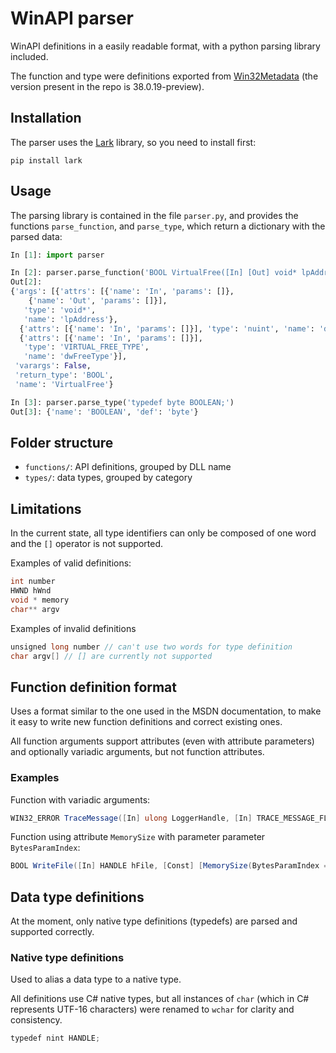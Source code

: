 # WinAPI parser

WinAPI definitions in a easily readable format, with a python parsing library included.

The function and type were definitions exported from [Win32Metadata](https://github.com/microsoft/win32metadata) (the version present in the repo is 38.0.19-preview).

## Installation

The parser uses the [Lark](https://lark-parser.readthedocs.io/en/latest) library, so you need to install first:

```
pip install lark
```

## Usage

The parsing library is contained in the file `parser.py`, and provides the functions `parse_function`, and `parse_type`, which return a dictionary with the parsed data:

```python
In [1]: import parser

In [2]: parser.parse_function('BOOL VirtualFree([In] [Out] void* lpAddress, [In] nuint dwSize, [In] VIRTUAL_FREE_TYPE dwFreeType);')
Out[2]: 
{'args': [{'attrs': [{'name': 'In', 'params': []},
    {'name': 'Out', 'params': []}],
   'type': 'void*',
   'name': 'lpAddress'},
  {'attrs': [{'name': 'In', 'params': []}], 'type': 'nuint', 'name': 'dwSize'},
  {'attrs': [{'name': 'In', 'params': []}],
   'type': 'VIRTUAL_FREE_TYPE',
   'name': 'dwFreeType'}],
 'varargs': False,
 'return_type': 'BOOL',
 'name': 'VirtualFree'}

In [3]: parser.parse_type('typedef byte BOOLEAN;')
Out[3]: {'name': 'BOOLEAN', 'def': 'byte'}
```

## Folder structure

- `functions/`: API definitions, grouped by DLL name
- `types/`: data types, grouped by category

## Limitations

In the current state, all type identifiers can only be composed of one word and the `[]` operator is not supported.

Examples of valid definitions:

```C#
int number
HWND hWnd
void * memory
char** argv
```

Examples of invalid definitions

```C#
unsigned long number // can't use two words for type definition
char argv[] // [] are currently not supported
```

## Function definition format

Uses a format similar to the one used in the MSDN documentation, to make it easy to write new function definitions and correct existing ones.

All function arguments support attributes (even with attribute parameters) and optionally variadic arguments, but not function attributes.

### Examples

Function with variadic arguments:

```C#
WIN32_ERROR TraceMessage([In] ulong LoggerHandle, [In] TRACE_MESSAGE_FLAGS MessageFlags, [Const] [In] Guid* MessageGuid, [In] ushort MessageNumber, ...);
```

Function using attribute `MemorySize` with parameter parameter `BytesParamIndex`:

```C#
BOOL WriteFile([In] HANDLE hFile, [Const] [MemorySize(BytesParamIndex = 2)] [In] [Optional] void* lpBuffer, [In] uint nNumberOfBytesToWrite, [Out] [Optional] uint* lpNumberOfBytesWritten, [In] [Out] [Optional] OVERLAPPED* lpOverlapped);
```

## Data type definitions

At the moment, only native type definitions (typedefs) are parsed and supported correctly.

### Native type definitions

Used to alias a data type to a native type.

All definitions use C# native types, but all instances of `char` (which in C# represents UTF-16 characters) were renamed to `wchar` for clarity and consistency.

```C#
typedef nint HANDLE;
```